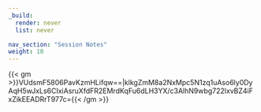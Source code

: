 ```yaml
---
_build:
  render: never
  list: never

nav_section: "Session Notes"
weight: 10
---
```

{{< gm >}}VUdsmF5806PavKzmHLifqw==|klkgZmM8a2NxMpc5N1zq1uAso6ly0DyAqH5wJxLs6CIxiAsruXfdFR2EMrdKqFu6dLH3YX/c3AlhN9wbg722lxvBZ4iFxZikEEADRrT977c={{< /gm >}}
